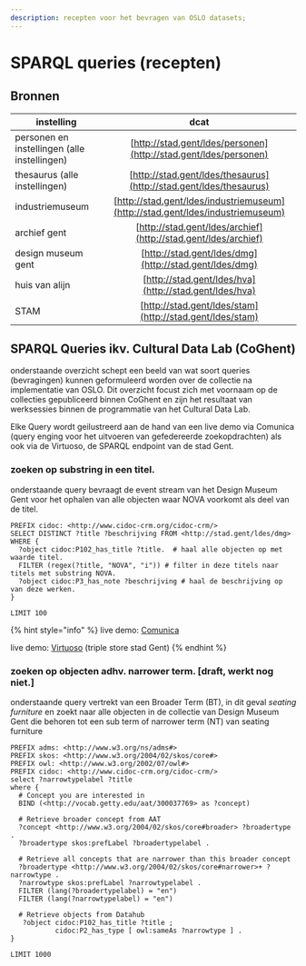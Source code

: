 ```yaml
---
description: recepten voor het bevragen van OSLO datasets;
---
```


# SPARQL queries (recepten)

## Bronnen



| instelling                                   |                                      dcat                                      |
| -------------------------------------------- | :----------------------------------------------------------------------------: |
| personen en instellingen (alle instellingen) |        [http://stad.gent/ldes/personen](http://stad.gent/ldes/personen)        |
| thesaurus (alle instellingen)                |       [http://stad.gent/ldes/thesaurus](http://stad.gent/ldes/thesaurus)       |
| industriemuseum                              | [http://stad.gent/ldes/industriemuseum](http://stad.gent/ldes/industriemuseum) |
| archief gent                                 |         [http://stad.gent/ldes/archief](http://stad.gent/ldes/archief)         |
| design museum gent                           |             [http://stad.gent/ldes/dmg](http://stad.gent/ldes/dmg)             |
| huis van alijn                               |             [http://stad.gent/ldes/hva](http://stad.gent/ldes/hva)             |
| STAM                                         |            [http://stad.gent/ldes/stam](http://stad.gent/ldes/stam)            |

## SPARQL Queries ikv. Cultural Data Lab (CoGhent)

onderstaande overzicht schept een beeld van wat soort queries (bevragingen) kunnen geformuleerd worden over de collectie na implementatie van OSLO. Dit overzicht focust zich met voornaam op de collecties gepubliceerd binnen CoGhent en zijn het resultaat van werksessies binnen de programmatie van het Cultural Data Lab.&#x20;

Elke Query wordt geilustreerd aan de hand van een live demo via Comunica (query enging voor het uitvoeren van gefedereerde zoekopdrachten) als ook via de Virtuoso, de SPARQL endpoint van de stad Gent.&#x20;

### zoeken op substring in een titel.&#x20;

onderstaande query bevraagt de event stream van het Design Museum Gent voor het ophalen van alle objecten waar NOVA voorkomt als deel van de titel.&#x20;

```
PREFIX cidoc: <http://www.cidoc-crm.org/cidoc-crm/>
SELECT DISTINCT ?title ?beschrijving FROM <http://stad.gent/ldes/dmg> 
WHERE { 
  ?object cidoc:P102_has_title ?title.  # haal alle objecten op met waarde titel.
  FILTER (regex(?title, "NOVA", "i")) # filter in deze titels naar titels met substring NOVA.
  ?object cidoc:P3_has_note ?beschrijving # haal de beschrijving op van deze werken. 
} 

LIMIT 100
```

{% hint style="info" %}
live demo: [Comunica](http://query.linkeddatafragments.org/#datasources=https%3A%2F%2Flodi.ilabt.imec.be%2Fsparql%2Fgent\&query=PREFIX%20cidoc%3A%20%3Chttp%3A%2F%2Fwww.cidoc-crm.org%2Fcidoc-crm%2F%3E%0ASELECT%20DISTINCT%20%3Ftitle%20%3Fbeschrijving%20FROM%20%3Chttp%3A%2F%2Fstad.gent%2Fldes%2Fdmg%3E%20%0AWHERE%20%7B%20%0A%20%20%3Fobject%20cidoc%3AP102\_has\_title%20%3Ftitle.%20%0A%20%20FILTER%20\(regex\(%3Ftitle%2C%20%22NOVA%22%2C%20%22i%22\)\).%0A%20%20%3Fobject%20cidoc%3AP3\_has\_note%20%3Fbeschrijving%20%0A%7D%20%0A%0ALIMIT%20100\&httpProxy=http%3A%2F%2Fproxy.linkeddatafragments.org%2F)&#x20;

live demo: [Virtuoso](https://stad.gent/sparql?default-graph-uri=\&query=PREFIX+cidoc%3A+%3Chttp%3A%2F%2Fwww.cidoc-crm.org%2Fcidoc-crm%2F%3E%0D%0ASELECT+DISTINCT+%3Ftitle+%3Fbeschrijving+FROM+%3Chttp%3A%2F%2Fstad.gent%2Fldes%2Fdmg%3E+%0D%0AWHERE+%7B+%0D%0A++%3Fobject+cidoc%3AP102\_has\_title+%3Ftitle.+%0D%0A++FILTER+%28regex%28%3Ftitle%2C+%22NOVA%22%2C+%22i%22%29%29.%0D%0A++%3Fobject+cidoc%3AP3\_has\_note+%3Fbeschrijving+%0D%0A%7D+%0D%0A%0D%0ALIMIT+100\&format=text%2Fhtml\&timeout=0\&debug=on) (triple store stad Gent)
{% endhint %}

### zoeken op objecten adhv. narrower term. \[draft, werkt nog niet.]

onderstaande query vertrekt van een Broader Term (BT), in dit geval _seating furniture_ en zoekt naar alle objecten in de collectie van Design Museum Gent die behoren tot een sub term of narrower term (NT) van seating furniture

```
PREFIX adms: <http://www.w3.org/ns/adms#>
PREFIX skos: <http://www.w3.org/2004/02/skos/core#>
PREFIX owl: <http://www.w3.org/2002/07/owl#>
PREFIX cidoc: <http://www.cidoc-crm.org/cidoc-crm/>
select ?narrowtypelabel ?title
where {
  # Concept you are interested in
  BIND (<http://vocab.getty.edu/aat/300037769> as ?concept)
  
  # Retrieve broader concept from AAT
  ?concept <http://www.w3.org/2004/02/skos/core#broader> ?broadertype .
  ?broadertype skos:prefLabel ?broadertypelabel .

  # Retrieve all concepts that are narrower than this broader concept
  ?broadertype <http://www.w3.org/2004/02/skos/core#narrower>+ ?narrowtype .
  ?narrowtype skos:prefLabel ?narrowtypelabel .
  FILTER (lang(?broadertypelabel) = "en")
  FILTER (lang(?narrowtypelabel) = "en")
  
  # Retrieve objects from Datahub
   ?object cidoc:P102_has_title ?title ;
           cidoc:P2_has_type [ owl:sameAs ?narrowtype ] .
}

LIMIT 1000
```

